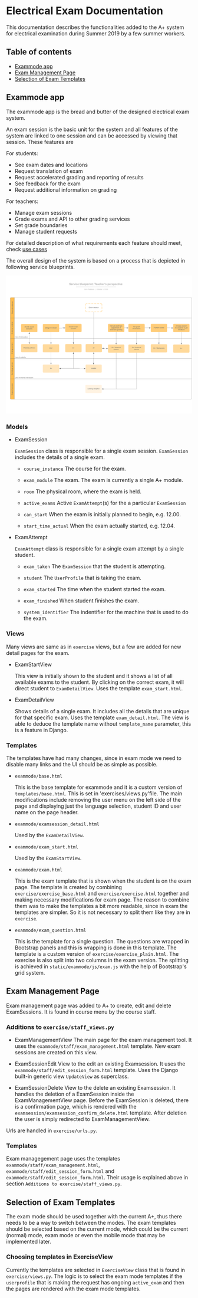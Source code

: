 Electrical Exam Documentation
=============================

This documentation describes the functionalities added to the A+ system
for electrical examination during Summer 2019 by a few summer workers.

Table of contents
-----------------

* [Exammode app](#exammode-app)
* [Exam Management Page](#exam-management-page)
* [Selection of Exam Templates](#selection-of-exam-templates)

Exammode app
------------

The exammode app is the bread and butter of the designed electrical exam system. 

An exam session is the basic unit for the system and all  features of the system are linked to one session and can be accessed by viewing that session. These features are

For students:

* See exam dates and locations
* Request translation of  exam
* Request accelerated grading and reporting of results
* See feedback for the exam
* Request additional information on grading

For teachers:

* Manage exam sessions
* Grade exams and API to other grading services
* Set grade boundaries
* Manage student requests

For detailed description of what requirements each feature should meet, check [use cases](UseCases.md)

The overall design of the system is based on a process that is depicted in following service blueprints.

![alt text](blueprint_teachers.png)

### Models

* ExamSession

	`ExamSession` class is responsible for a single exam session.
	`ExamSession` includes the details of a single exam.

	* `course_instance`
		The course for the exam.

	* `exam_module`
		The exam. The exam is currently a single A+ module.

	* `room`
		The physical room, where the exam is held.

	* `active_exams`
		Active `ExamAttempt`(s) for the a particular `ExamSession`

	* `can_start`
		When the exam is initially planned to begin, e.g. 12.00.

	* `start_time_actual`
		When the exam actually started, e.g. 12.04.

* ExamAttempt

	`ExamAttempt` class is responsible for a single exam attempt by a single student.

	* `exam_taken`
		The `ExamSession` that the student is attempting.

	* `student`
		The `UserProfile` that is taking the exam.

	* `exam_started`
		The time when the student started the exam.

	* `exam_finished`
		When student finishes the exam.

	* `system_identifier`
		The indentifier for the machine that is used to do the exam.


### Views

Many views are same as in `exercise` views, but a few are added for new detail pages for the exam.

* ExamStartView

	This view is initially shown to the student and it shows a list of all available exams to the student.
	By clicking on the correct exam, it will direct student to `ExamDetailView`. Uses the template
	`exam_start.html`.

* ExamDetailView

	Shows details of a single exam. It includes all the details that are unique for that specific exam.
	Uses the template `exam_detail.html`. The view is able to deduce the template name without `template_name`
	parameter, this is a feature in Django.


### Templates

The templates have had many changes, since in exam mode we need to disable many links
and the UI should be as simple as possible.

* `exammode/base.html`

	This is the base template for exammode and it is a custom version of `templates/base.html`.
	This is set in 'exercises/views.py'file. The main modifications include removing the user menu on the left side of the page
	and displaying just the language selection, student ID and user name on the page header.

* `exammode/examsession_detail.html`

	Used by the `ExamDetailView`.

* `exammode/exam_start.html`

	Used by the `ExamStartView`.

* `exammode/exam.html`

	This is the exam template that is shown when the student is on the exam page.
	The template is created by combining `exercise/exercise_base.html` and
	`exercise/exercise.html` together and making necessary modifications for exam page.
	The reason to combine them was to make the templates a bit more readable, since in exam the templates are simpler.
	So it is not necessary to split them like they are in `exercise`.

* `exammode/exam_question.html`

	This is the template for a single question. The questions are wrapped in Bootstrap panels and this is wrapping is done in this template.
	The template is a custom version of `exercise/exercise_plain.html`.
	The exercise is also split into two columns in the exam version.
	The splitting is achieved in `static/exammode/js/exam.js` with the help of Bootstrap's grid system.


Exam Management Page
--------------------

Exam management page was added to A+ to create, edit and delete ExamSessions.
It is found in course menu by the course staff.

### Additions to `exercise/staff_views.py`

* ExamManagementView
	The main page for the exam management tool. It uses the `exammode/staff/exam_management.html` template.
	New exam sessions are created on this view.

* ExamSessionEdit
	View to the edit an existing Examsession. It uses the `exammode/staff/edit_session_form.html` template.
	Uses the Django built-in generic view `UpdateView` as superclass.

* ExamSessionDelete
	View to the delete an existing Examsession.
	It handles the deletion of a ExamSession inside the ExamManagementView page.
	Before the ExamSession is deleted, there is a confirmation page, which is rendered with the `examsession/examsession_confirm_delete.html` template.
	After deletion the user is simply redirected to ExamManagementView.

Urls are handled in `exercise/urls.py`.

### Templates

Exam managegement page uses the templates `exammode/staff/exam_management.html`, `exammode/staff/edit_session_form.html`
and `exammode/staff/edit_session_form.html`.
Their usage is explained above in section `Additions to exercise/staff_views.py`.

Selection of Exam Templates
---------------------------

The exam mode should be used together with the current A+, thus there needs to be a way to switch between the modes.
The exam templates should be selected based on the current mode, which could be the current (normal) mode,
exam mode or even the mobile mode that may be implemented later.

### Choosing templates in ExerciseView

Currently the templates are selected in `ExerciseView` class that is found in `exercise/views.py`.
The logic is to select the exam mode templates if the `userprofile` that is making the request
has ongoing `active_exam` and then the pages are rendered with the exam mode templates.
